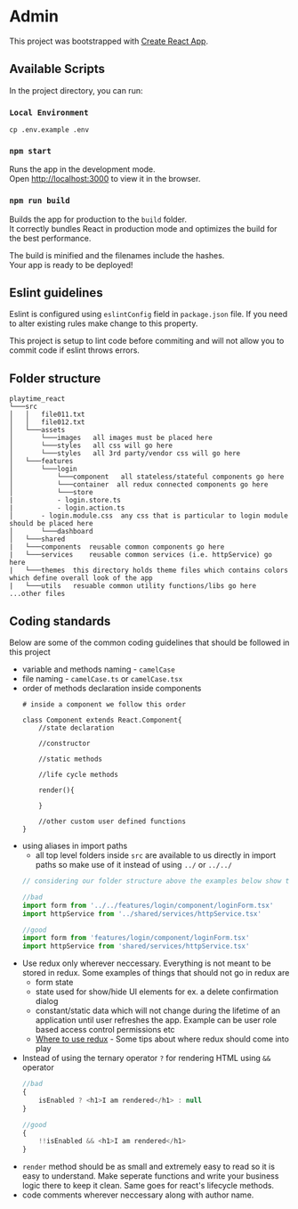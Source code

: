 # Admin

This project was bootstrapped with [Create React App](https://github.com/facebook/create-react-app).

## Available Scripts

In the project directory, you can run:

### `Local Environment`

```
cp .env.example .env
```

### `npm start`

Runs the app in the development mode.<br>
Open [http://localhost:3000](http://localhost:3000) to view it in the browser.

### `npm run build`

Builds the app for production to the `build` folder.<br>
It correctly bundles React in production mode and optimizes the build for the best performance.

The build is minified and the filenames include the hashes.<br>
Your app is ready to be deployed!

## Eslint guidelines

Eslint is configured using `eslintConfig` field in `package.json` file. If you need to alter existing rules make change to this property.

This project is setup to lint code before commiting and will not allow you to commit code if eslint throws errors.

## Folder structure

```
playtime_react
└───src
│   │   file011.txt
│   │   file012.txt
│   └───assets		
│   	└───images   all images must be placed here
│   	└───styles   all css will go here
│   	└───styles   all 3rd party/vendor css will go here
│   └───features
│   	└───login
│   		└───component	all stateless/stateful components go here
│   		└───container  all redux connected components go here
│   		└───store
|		    - login.store.ts
|		    - login.action.ts
│		- login.module.css	any css that is particular to login module should be placed here
│   	└───dashboard
│   └───shared
|	└───components	reusable common components go here
|	└───services	reusable common services (i.e. httpService) go here
|	└───themes	this directory holds theme files which contains colors which define overall look of the app
|	└───utils	resuable common utility functions/libs go here
...other files
```

## Coding standards

Below are some of the common coding guidelines that should be followed in this project

- variable and methods naming - `camelCase `
- file naming - `camelCase.ts` or `camelCase.tsx`
- order of methods declaration inside components
	```
	# inside a component we follow this order

	class Component extends React.Component{
		//state declaration

		//constructor

		//static methods

		//life cycle methods

		render(){

		}

		//other custom user defined functions
	}
	```
- using aliases in import paths 
	- all top level folders inside `src` are available to us directly in import paths so make use of it instead of using `../` or `../../`
	```js
	// considering our folder structure above the examples below show the correct/incorrect versions of imports

	//bad
	import form from '../../features/login/component/loginForm.tsx'
	import httpService from '../shared/services/httpService.tsx'

	//good
	import form from 'features/login/component/loginForm.tsx'
	import httpService from 'shared/services/httpService.tsx'
	```
- Use redux only wherever neccessary. Everything is not meant to be stored in redux. Some examples of things that should not go in redux are
	- form state
	- state used for show/hide UI elements for ex. a delete confirmation dialog
	- constant/static data which will not change during the lifetime of an application until user refreshes the app. Example can be user role based access control permissions etc
	- [Where to use redux](https://medium.com/@fastphrase/when-to-use-redux-f0aa70b5b1e2) - Some tips about where redux should come into play
- Instead of using the ternary operator `?` for rendering HTML using `&&`  operator
	```js
	//bad
	{
		isEnabled ? <h1>I am rendered</h1> : null
	}

	//good
	{
		!!isEnabled && <h1>I am rendered</h1>
	}
	```
- `render` method should be as small and extremely easy to read so it is easy to understand. Make seperate functions and write your business logic there to keep it clean. Same goes for react's lifecycle methods.
- code comments wherever neccessary along with author name.
